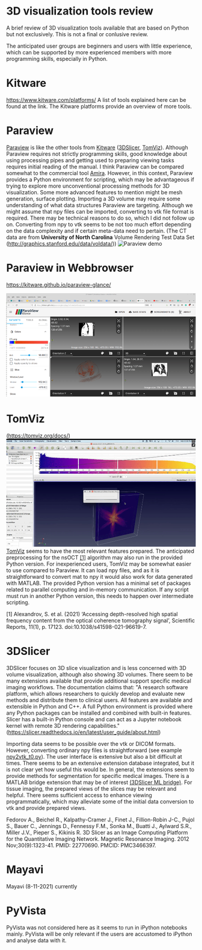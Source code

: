 # 3D visualization tools review
A brief review of 3D visualization tools available that are based on Python but not exclusively. 
This is not a final or conlusive review. 

The anticipated user groups are beginners and users with little experience, which can be supported by more experienced members with more programming skills, especially in Python.

# Kitware
https://www.kitware.com/platforms/
A list of tools explained here can be found at the link.
The Kitware platforms provide an overview of more tools.

# Paraview
[Paraview](https://www.paraview.org/) is like the other tools from [Kitware](https://www.kitware.com/) ([3DSlicer](https://www.slicer.org/), [TomViz](https://tomviz.org/)). 
Although Paraview requires not strictly programming skills, good knowledge about using processing pipes and getting used to preparing viewing tasks requires initial reading of the manual. I think Paraview can be compared somewhat to the commercial tool [Amira](https://en.wikipedia.org/wiki/Amira_(software)). 
However, in this context, Paraview provides a Python environment for scripting, which may be advantageous if trying to explore more unconventional processing methods for 3D visualization.
Some more advanced features to mention might be mesh generation, surface plotting. 
Importing a 3D volume may require some understanding of what data structures Paraview are targeting. Although we might assume that npy files can be imported, converting to vtk file format is required. 
There may be technical reasons to do so, which I did not follow up on. Converting from npy to vtk seems to be not too much effort depending on the data complexity and if certain meta-data need to pertain.
(The CT data are from __University of North Carolina__ Volume Rendering Test Data Set (http://graphics.stanford.edu/data/voldata/)) 
![Paraview demo](PV_show.gif)

# Paraview in Webbrowser
https://kitware.github.io/paraview-glance/

![Paraview demo web](PV_show_online.gif)

# TomViz 
(https://tomviz.org/docs/)
![TomViz](TomViz.gif)
[TomViz](https://tomviz.org/) seems to have the most relevant features prepared. The anticipated preprocessing for the nsOCT [[1]](#nsOCT) algorithm may also run in the provided Python version.
For inexperienced users, TomViz may be somewhat easier to use compared to Paraview.
It can load npy files, and as it is straightforward to convert mat to npy it would also work for data generated with MATLAB.
The provided Python version has a minimal set of packages related to parallel computing and in-memory communication. If any script must run in another Python version, this needs to happen over intermediate scripting.

<a id="nsOCT">[1]</a> Alexandrov, S. et al. (2021) ‘Accessing depth-resolved high spatial frequency content from the optical coherence tomography signal’, Scientific Reports, 11(1), p. 17123. doi:10.1038/s41598-021-96619-7.

# 3DSlicer
3DSlicer focuses on 3D slice visualization and is less concerned with 3D volume visualization, although also showing 3D volumes.
There seem to be many extensions available that provide additional support specific medical imaging workflows.
The documentation claims that:
"A research software platform, which allows researchers to quickly develop and evaluate new methods and distribute them to clinical users. All features are available and extensible in Python and C++. A full Python environment is provided where any Python packages can be installed and combined with built-in features. Slicer has a built-in Python console and can act as a Jupyter notebook kernel with remote 3D rendering capabilities."
(https://slicer.readthedocs.io/en/latest/user_guide/about.html)

Importing data seems to be possible over the vtk or DICOM formats. However, converting ordinary npy files is straightforward (see example [npy2vtk_t0.py](npy2vtk_t0.py)).
The user interface is extensive but also a bit difficult at times. 
There seems to be an extensive extension database integrated, but it is not clear yet how useful this would be. In general, the extensions seem to provide methods for segmentation for specific medical images.
There is a MATLAB bridge extension that may be of interest [(3DSlicer ML bridge)](https://www.slicer.org/slicerWiki/index.php/Documentation/Nightly/Extensions/MatlabBridge).
For tissue imaging, the prepared views of the slices may be relevant and helpful. There seems sufficient access to enhance viewing programmatically, which may alleviate some of the initial data conversion to vtk and provide prepared views.



Fedorov A., Beichel R., Kalpathy-Cramer J., Finet J., Fillion-Robin J-C., Pujol S., Bauer C., Jennings D., Fennessy F.M., Sonka M., Buatti J., Aylward S.R., Miller J.V., Pieper S., Kikinis R. 3D Slicer as an Image Computing Platform for the Quantitative Imaging Network. Magnetic Resonance Imaging. 2012 Nov;30(9):1323-41. PMID: 22770690. PMCID: PMC3466397.

# Mayavi
Mayavi (8-11-2021) currently

# PyVista
PyVista was not considered here as it seems to run in iPython notebooks mainly. PyVista will be only relevant if the users are accustomed to iPython and analyse data with it.



